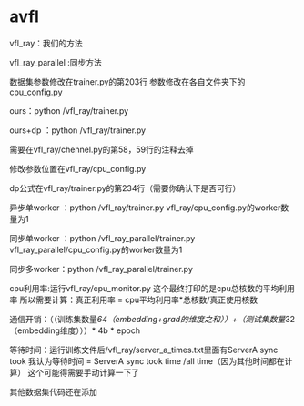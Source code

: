 # avfl

vfl_ray：我们的方法

vfl_ray_parallel :同步方法

数据集参数修改在trainer.py的第203行
参数修改在各自文件夹下的cpu_config.py

ours：python /vfl_ray/trainer.py

ours+dp ：python /vfl_ray/trainer.py

需要在vfl_ray/chennel.py的第58，59行的注释去掉


修改参数位置在vfl_ray/cpu_config.py

dp公式在vfl_ray/trainer.py的第234行（需要你确认下是否可行）


异步单worker ：python /vfl_ray/trainer.py
vfl_ray/cpu_config.py的worker数量为1
            

同步单worker ：python /vfl_ray_parallel/trainer.py
vfl_ray_parallel/cpu_config.py的worker数量为1

同步多worker：python /vfl_ray_parallel/trainer.py

cpu利用率:运行vfl_ray/cpu_monitor.py
这个最终打印的是cpu总核数的平均利用率
所以需要计算：真正利用率 = cpu平均利用率*总核数/真正使用核数

通信开销：（（训练集数量*64（embedding+grad的维度之和））+（测试集数量*32（embedding维度）））* 4b * epoch

等待时间：运行训练文件后/vfl_ray/server_a_times.txt里面有ServerA sync took 
我认为等待时间 = ServerA sync took time /all time（因为其他时间都在计算）
这个可能得需要手动计算一下了

其他数据集代码还在添加




